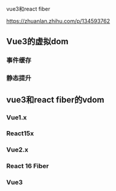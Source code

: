 

vue3和react fiber

https://zhuanlan.zhihu.com/p/134593762

## Vue3的虚拟dom

### 事件缓存

### 静态提升

## vue3和react fiber的vdom

### Vue1.x

### React15x

### Vue2.x

### React 16 Fiber

### Vue3

